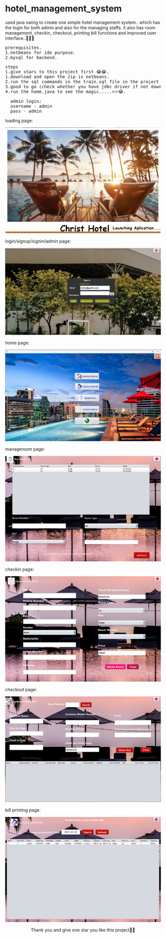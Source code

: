 # hotel_management_system
used java swing to create one simple hotel management system.. which has the login for both admin and also for the managing staffs. it also has room management, checkin, checkout, printing bill functions and improved user interface..🤞🤞😁

<pre>
prerequisites.
1.netbeans for ide purpose.
2.mysql for backend.
</pre>

<pre>
steps
1.give stars to this project first 😂😂.
1.download and open the zip in netbeans.
2.run the sql commands in the train.sql file in the project root folder.
3.good to go (check whether you have jdbc driver if not download and paste into your ide..).
4.run the home.java to see the magic.....🔥🔥😂.
</pre>

<pre>
  admin login:
  username - admin
  pass - admin
</pre>

loading page:
<p><img src="https://raw.githubusercontent.com/kavaskar786/proj_images/main/HMS_proj/loading.png"/></p>

login/signup/signin/admin page:
<p><img src="https://raw.githubusercontent.com/kavaskar786/proj_images/main/HMS_proj/login.png"/></p>

home page:
<p><img src="https://raw.githubusercontent.com/kavaskar786/proj_images/main/HMS_proj/home.png"/></p>

manageroom page:
<p><img src="https://raw.githubusercontent.com/kavaskar786/proj_images/main/HMS_proj/manage_room.png"/></p>

checkin page:
<p><img src="https://raw.githubusercontent.com/kavaskar786/proj_images/main/HMS_proj/checkin.png"/></p>

checkout page:
<p><img src="https://raw.githubusercontent.com/kavaskar786/proj_images/main/HMS_proj/checkout.png"/></p>

bill printing page:
<p><img src="https://raw.githubusercontent.com/kavaskar786/proj_images/main/HMS_proj/billing.png"/></p>



<center>Thank you and give one star you like this project🤞🤞</center>

